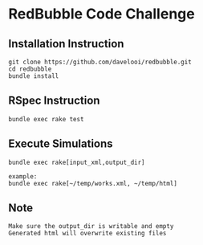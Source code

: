 RedBubble Code Challenge
========================

## Installation Instruction

    git clone https://github.com/davelooi/redbubble.git
    cd redbubble
    bundle install

## RSpec Instruction

    bundle exec rake test

## Execute Simulations

    bundle exec rake[input_xml,output_dir]

    example:
    bundle exec rake[~/temp/works.xml, ~/temp/html]

## Note

    Make sure the output_dir is writable and empty
    Generated html will overwrite existing files
